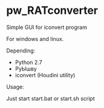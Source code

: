 # pw_RATconverter
Simple GUI for iconvert program

For windows and linux.

Depending:
- Python 2.7
- PyЫшву
- iconvert (Houdini utility)

Usage:

Just start start.bat or start.sh script
